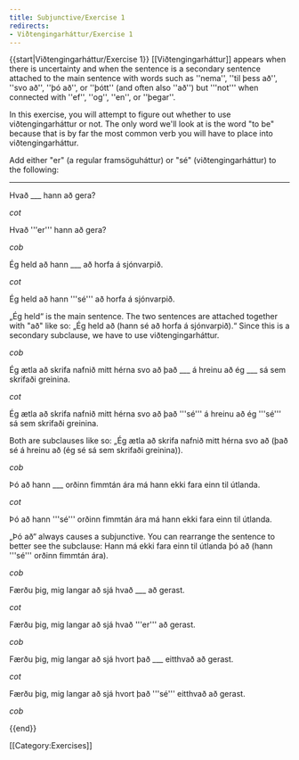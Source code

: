 ```yaml
---
title: Subjunctive/Exercise 1
redirects:
- Viðtengingarháttur/Exercise 1
---
```


{{start|Viðtengingarháttur/Exercise 1}}
[[Viðtengingarháttur]] appears when there is uncertainty and when the sentence is a secondary sentence attached to the main sentence with words such as ''nema'', ''til þess að'', ''svo að'', ''þó að'', or ''þótt'' (and often also ''að'') but '''not''' when connected with ''ef'', ''og'', ''en'', or ''þegar''.

In this exercise, you will attempt to figure out whether to use viðtengingarháttur or not. The only word we'll look at is the word "to be" because that is by far the most common verb you will have to place into viðtengingarháttur.

Add either "er" (a regular framsöguháttur) or "sé" (viðtengingarháttur) to the following:
***


Hvað ___ hann að gera?

$cot$

Hvað '''er''' hann að gera?

$cob$

Ég held að hann ___ að horfa á sjónvarpið.

$cot$

Ég held að hann '''sé''' að horfa á sjónvarpið.

„Ég held“ is the main sentence. The two sentences are attached together with "að" like so: „Ég held að (hann sé að horfa á sjónvarpið).“ Since this is a secondary subclause, we have to use viðtengingarháttur.

$cob$

Ég ætla að skrifa nafnið mitt hérna svo að það ___ á hreinu að ég ___ sá sem skrifaði greinina.

$cot$

Ég ætla að skrifa nafnið mitt hérna svo að það '''sé''' á hreinu að ég '''sé''' sá sem skrifaði greinina.

Both are subclauses like so: „Ég ætla að skrifa nafnið mitt hérna svo að (það sé á hreinu að (ég sé sá sem skrifaði greinina)).

$cob$

Þó að hann ___ orðinn fimmtán ára má hann ekki fara einn til útlanda.

$cot$

Þó að hann '''sé''' orðinn fimmtán ára má hann ekki fara einn til útlanda.

„Þó að“ always causes a subjunctive. You can rearrange the sentence to better see the subclause: Hann má ekki fara einn til útlanda þó að (hann '''sé''' orðinn fimmtán ára).

$cob$

Færðu þig, mig langar að sjá hvað ___ að gerast.

$cot$

Færðu þig, mig langar að sjá hvað '''er''' að gerast.

$cob$

Færðu þig, mig langar að sjá hvort það ___ eitthvað að gerast.

$cot$

Færðu þig, mig langar að sjá hvort það '''sé''' eitthvað að gerast.

$cob$

<!--

*Láttu mig vita ef hann ____ vakandi.
*Láttu mig vita ef hann '''er''' vakandi.
*Láttu mig vita ____ hann vakandi.
*Láttu mig vita '''sé''' hann vakandi.
*Ég er reiður yfir því að hann sé ekki búinn að hringja í mig.
*Ég er reiður af því að hann er ekki búinn að hringja í mig.
*Ég veit ekki hvort ég er/sé ...
*Er eðlilegt að PDF-ið sé tíu megabæt?
*Ég trúi varla að ég sé orðinn tuttugu og þriggja ára.
*Hún segir að þetta sé eina tölvan sem er/sé til.
*Mamma segir að ég sé góður kokkur.
*Ég held það sé ekkert fleira.
*Ég drekk ekki svo mikið kaffi þegar ég er að vinna.
*Það er einmitt ástæðan fyrir því að ég er/sé ekki strætóbílstóri.
*Ég kom heim fyrir fimm tímum og er enn ekki búinn að fara í sturtu.

-->

<!--
$cot$
$cob$
-->

{{end}}

[[Category:Exercises]]